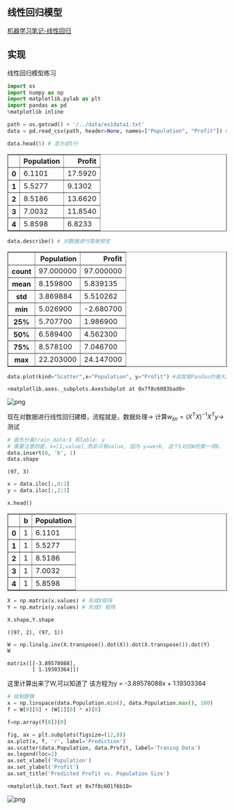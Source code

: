 ## 线性回归模型
[机器学习笔记-线性回归](http://shomy.top/2016/11/12/focus-linear-regression/)
## 实现


线性回归模型练习


```python
import os
import numpy as np
import matplotlib.pylab as plt
import pandas as pd
%matplotlib inline
```


```python
path = os.getcwd() + '/../data/ex1data1.txt'
data = pd.read_csv(path, header=None, names=["Population", "Profit"]) # 手动设置 names, 这样可以填充第一行
```


```python
data.head(5) # 显示前5行
```




<div>
<table border="1" class="dataframe">
  <thead>
    <tr style="text-align: right;">
      <th></th>
      <th>Population</th>
      <th>Profit</th>
    </tr>
  </thead>
  <tbody>
    <tr>
      <th>0</th>
      <td>6.1101</td>
      <td>17.5920</td>
    </tr>
    <tr>
      <th>1</th>
      <td>5.5277</td>
      <td>9.1302</td>
    </tr>
    <tr>
      <th>2</th>
      <td>8.5186</td>
      <td>13.6620</td>
    </tr>
    <tr>
      <th>3</th>
      <td>7.0032</td>
      <td>11.8540</td>
    </tr>
    <tr>
      <th>4</th>
      <td>5.8598</td>
      <td>6.8233</td>
    </tr>
  </tbody>
</table>
</div>




```python
data.describe() # 对数据进行简单预览
```




<div>
<table border="1" class="dataframe">
  <thead>
    <tr style="text-align: right;">
      <th></th>
      <th>Population</th>
      <th>Profit</th>
    </tr>
  </thead>
  <tbody>
    <tr>
      <th>count</th>
      <td>97.000000</td>
      <td>97.000000</td>
    </tr>
    <tr>
      <th>mean</th>
      <td>8.159800</td>
      <td>5.839135</td>
    </tr>
    <tr>
      <th>std</th>
      <td>3.869884</td>
      <td>5.510262</td>
    </tr>
    <tr>
      <th>min</th>
      <td>5.026900</td>
      <td>-2.680700</td>
    </tr>
    <tr>
      <th>25%</th>
      <td>5.707700</td>
      <td>1.986900</td>
    </tr>
    <tr>
      <th>50%</th>
      <td>6.589400</td>
      <td>4.562300</td>
    </tr>
    <tr>
      <th>75%</th>
      <td>8.578100</td>
      <td>7.046700</td>
    </tr>
    <tr>
      <th>max</th>
      <td>22.203000</td>
      <td>24.147000</td>
    </tr>
  </tbody>
</table>
</div>




```python
data.plot(kind="Scatter",x="Population", y="Profit") #这就是Pandas的强大之处
```




    <matplotlib.axes._subplots.AxesSubplot at 0x7f8c6083bad0>




![png](http://7xotye.com1.z0.glb.clouddn.com/output_5_1.png)


现在对数据进行线性回归建模，流程就是，数据处理-> 计算$w_{lin} = (X^TX)^{-1}X^Ty$->测试


```python
# 首先分离train_data:X 和lable: y
# 需要注意的是，x=[1,value],而非只有value, 因为 y=wx+b, 这个1对应W的第一项b.
data.insert(0, 'b', 1)
data.shape
```




    (97, 3)




```python
x = data.iloc[:,0:2]
y = data.iloc[:,2:3]
```


```python
x.head()
```




<div>
<table border="1" class="dataframe">
  <thead>
    <tr style="text-align: right;">
      <th></th>
      <th>b</th>
      <th>Population</th>
    </tr>
  </thead>
  <tbody>
    <tr>
      <th>0</th>
      <td>1</td>
      <td>6.1101</td>
    </tr>
    <tr>
      <th>1</th>
      <td>1</td>
      <td>5.5277</td>
    </tr>
    <tr>
      <th>2</th>
      <td>1</td>
      <td>8.5186</td>
    </tr>
    <tr>
      <th>3</th>
      <td>1</td>
      <td>7.0032</td>
    </tr>
    <tr>
      <th>4</th>
      <td>1</td>
      <td>5.8598</td>
    </tr>
  </tbody>
</table>
</div>




```python
X = np.matrix(x.values) # 形成X矩阵
Y = np.matrix(y.values) # 形成Y 矩阵
```


```python
X.shape,Y.shape
```




    ((97, 2), (97, 1))




```python
W = np.linalg.inv(X.transpose().dot(X)).dot(X.transpose()).dot(Y)
W
```




    matrix([[-3.89578088],
            [ 1.19303364]])



这里计算出来了W,可以知道了 该方程为y = -3.89578088x + 1.19303364


```python
# 绘制图像
x = np.linspace(data.Population.min(), data.Population.max(), 100)
f = W[0][0] + (W[1][0] * x)[0]
```


```python
f=np.array(f[0])[0]
```


```python
fig, ax = plt.subplots(figsize=(12,8))
ax.plot(x, f, 'r', label='Prediction')
ax.scatter(data.Population, data.Profit, label='Traning Data')
ax.legend(loc=2)
ax.set_xlabel('Population')
ax.set_ylabel('Profit')
ax.set_title('Predicted Profit vs. Population Size')
```




    <matplotlib.text.Text at 0x7f8c601f6b10>




![png](http://7xotye.com1.z0.glb.clouddn.com/output_16_1.png)

